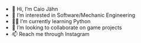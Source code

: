 - 🚀 Hi, I’m Caio Jähn
- 👀 I’m interested in Software/Mechanic Engineering
- 👨‍💻 I’m currently learning Python
- 🦾 I’m looking to collaborate on game projects
- 📫 Reach me through Instagram

<!---
caioba-codes/caioba-codes is a ✨ special ✨ repository because its `README.md` (this file) appears on your GitHub profile.
You can click the Preview link to take a look at your changes.
--->
